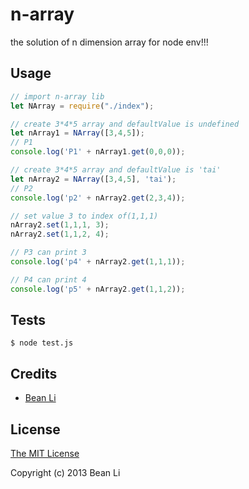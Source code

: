 # n-array

the solution of n dimension array for node env!!!

## Usage

```javascript
// import n-array lib
let NArray = require("./index");

// create 3*4*5 array and defaultValue is undefined
let nArray1 = NArray([3,4,5]);
// P1
console.log('P1' + nArray1.get(0,0,0));

// create 3*4*5 array and defaultValue is 'tai'
let nArray2 = NArray([3,4,5], 'tai');
// P2
console.log('p2' + nArray2.get(2,3,4));

// set value 3 to index of(1,1,1)
nArray2.set(1,1,1, 3);
nArray2.set(1,1,2, 4);

// P3 can print 3
console.log('p4' + nArray2.get(1,1,1));

// P4 can print 4
console.log('p5' + nArray2.get(1,1,2));
```

## Tests

    $ node test.js

## Credits

  - [Bean Li](https://github.com/warfrogsdf)

## License

[The MIT License](http://opensource.org/licenses/MIT)

Copyright (c) 2013 Bean Li